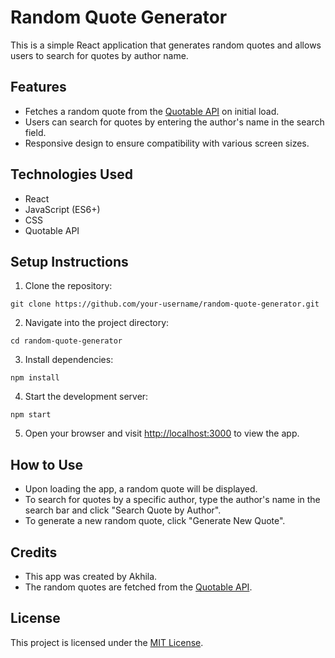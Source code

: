 # Random Quote Generator

This is a simple React application that generates random quotes and allows users to search for quotes by author name.

## Features

- Fetches a random quote from the [Quotable API](https://api.quotable.io/random) on initial load.
- Users can search for quotes by entering the author's name in the search field.
- Responsive design to ensure compatibility with various screen sizes.

## Technologies Used

- React
- JavaScript (ES6+)
- CSS
- Quotable API

## Setup Instructions

1. Clone the repository:

```
git clone https://github.com/your-username/random-quote-generator.git
```

2. Navigate into the project directory:

```
cd random-quote-generator
```

3. Install dependencies:

```
npm install
```

4. Start the development server:

```
npm start
```

5. Open your browser and visit [http://localhost:3000](http://localhost:3000) to view the app.

## How to Use

- Upon loading the app, a random quote will be displayed.
- To search for quotes by a specific author, type the author's name in the search bar and click "Search Quote by Author".
- To generate a new random quote, click "Generate New Quote".

## Credits

- This app was created by Akhila.
- The random quotes are fetched from the [Quotable API](https://api.quotable.io/).

## License

This project is licensed under the [MIT License](LICENSE).
